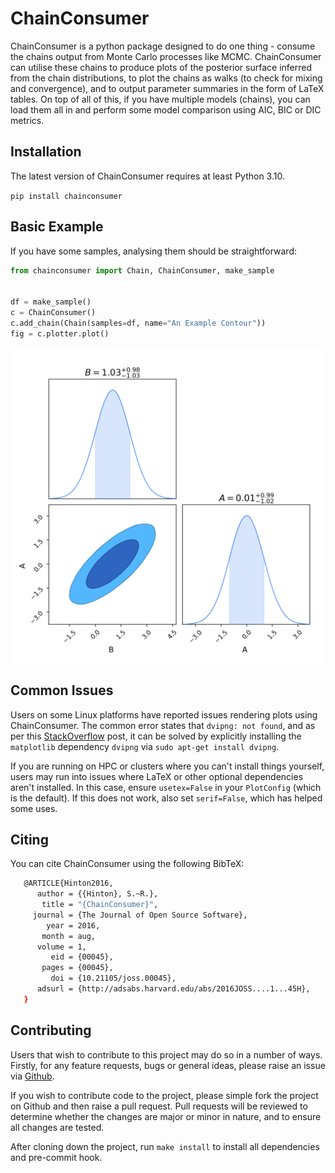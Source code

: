 # ChainConsumer


ChainConsumer is a python package designed to do one thing - consume the chains output from Monte Carlo processes like MCMC. ChainConsumer can utilise these chains to produce plots of the posterior surface inferred from the chain distributions, to plot the chains as walks (to check for mixing and convergence), and to output parameter summaries in the form of LaTeX tables. On top of all of this, if you have multiple models (chains), you can load them all in and perform some model comparison using AIC, BIC or DIC metrics.

## Installation

The latest version of ChainConsumer requires at least Python 3.10.

`pip install chainconsumer`

## Basic Example

If you have some samples, analysing them should be straightforward:

```python
from chainconsumer import Chain, ChainConsumer, make_sample


df = make_sample()
c = ChainConsumer()
c.add_chain(Chain(samples=df, name="An Example Contour"))
fig = c.plotter.plot()
```

![](resources/example.png)


## Common Issues

Users on some Linux platforms have reported issues rendering plots using ChainConsumer. The common error states that `dvipng: not found`, and as per this [StackOverflow](http://stackoverflow.com/a/32915992/3339667)
post, it can be solved by explicitly installing the `matplotlib` dependency `dvipng` via `sudo apt-get install dvipng`.

If you are running on HPC or clusters where you can't install things yourself,
users may run into issues where LaTeX or other optional dependencies aren't installed. In this case, ensure `usetex=False` in your `PlotConfig` (which is the default). If this does not work, also set `serif=False`, which has helped some uses.

## Citing


You can cite ChainConsumer using the following BibTeX:

```bash
   @ARTICLE{Hinton2016,
      author = {{Hinton}, S.~R.},
       title = "{ChainConsumer}",
     journal = {The Journal of Open Source Software},
        year = 2016,
       month = aug,
      volume = 1,
         eid = {00045},
       pages = {00045},
         doi = {10.21105/joss.00045},
      adsurl = {http://adsabs.harvard.edu/abs/2016JOSS....1...45H},
   }
```

## Contributing


Users that wish to contribute to this project may do so in a number of ways.
Firstly, for any feature requests, bugs or general ideas, please raise an issue via [Github](https://github.com/samreay/ChainConsumer/issues).

If you wish to contribute code to the project, please simple fork the project on Github and then raise a pull request. Pull requests will be reviewed to determine whether the changes are major or minor in nature, and to ensure all changes are tested.

After cloning down the project, run `make install` to install all dependencies and pre-commit hook.